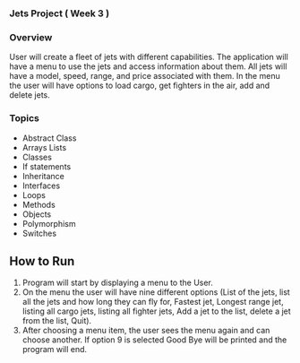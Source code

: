 ### Jets Project ( Week 3 )

### Overview
User will create a fleet of jets with different capabilities. The application will have a menu to use the jets and access information about them. All jets will have a model, speed, range, and price associated with them. In the menu the user will have options to load cargo, get fighters in the air, add and delete jets.

### Topics
* Abstract Class
* Arrays Lists
* Classes
* If statements
* Inheritance 
* Interfaces
* Loops
* Methods
* Objects
* Polymorphism 
* Switches

## How to Run
1. Program will start by displaying a menu to the User.
2. On the menu the user will have nine different options (List of the jets, list all the jets and how long they can fly for, Fastest jet, Longest range jet, listing all cargo jets, listing all fighter jets, Add a jet to the list, delete a jet from the list, Quit).
3. After choosing a menu item, the user sees the menu again and can choose another. If option 9 is selected Good Bye will be printed and the program will end.